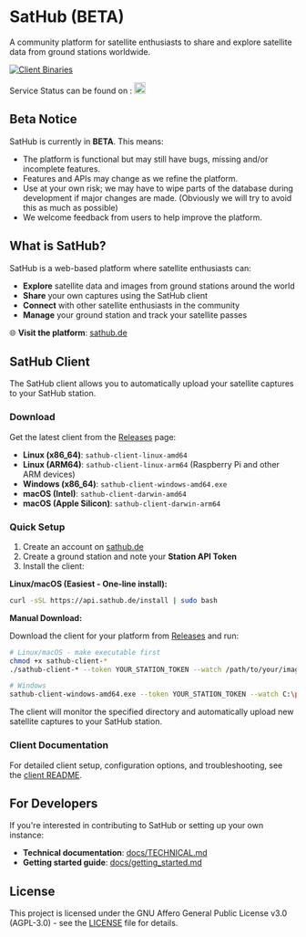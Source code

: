 # SatHub (BETA)

A community platform for satellite enthusiasts to share and explore satellite data from ground stations worldwide.

[![Client Binaries](https://github.com/vleeuwenmenno/sathub/actions/workflows/build-client.yml/badge.svg)](https://github.com/vleeuwenmenno/sathub/actions/workflows/build-client.yml)

Service Status can be found on : <a href="https://updown.io/p/itf3y"><img src="https://updown.io/assets/logo-a91cdb1cc5f67a0f1c176b39a69b8efd81af95d067c2ac09107dd1e296f8f49f.png" alt="Service Status" height="20"></a>

## Beta Notice

SatHub is currently in **BETA**. This means:

- The platform is functional but may still have bugs, missing and/or incomplete features.
- Features and APIs may change as we refine the platform.
- Use at your own risk; we may have to wipe parts of the database during development if major changes are made. (Obviously we will try to avoid this as much as possible)
- We welcome feedback from users to help improve the platform.

## What is SatHub?

SatHub is a web-based platform where satellite enthusiasts can:

- **Explore** satellite data and images from ground stations around the world
- **Share** your own captures using the SatHub client
- **Connect** with other satellite enthusiasts in the community
- **Manage** your ground station and track your satellite passes

🌐 **Visit the platform**: [sathub.de](https://sathub.de)

## SatHub Client

The SatHub client allows you to automatically upload your satellite captures to your SatHub station.

### Download

Get the latest client from the [Releases](https://github.com/vleeuwenmenno/sathub-client/releases) page:

- **Linux (x86_64)**: `sathub-client-linux-amd64`
- **Linux (ARM64)**: `sathub-client-linux-arm64` (Raspberry Pi and other ARM devices)
- **Windows (x86_64)**: `sathub-client-windows-amd64.exe`
- **macOS (Intel)**: `sathub-client-darwin-amd64`
- **macOS (Apple Silicon)**: `sathub-client-darwin-arm64`

### Quick Setup

1. Create an account on [sathub.de](https://sathub.de)
2. Create a ground station and note your **Station API Token**
3. Install the client:

**Linux/macOS (Easiest - One-line install):**

```bash
curl -sSL https://api.sathub.de/install | sudo bash
```

**Manual Download:**

Download the client for your platform from [Releases](https://github.com/vleeuwenmenno/sathub-client/releases) and run:

```bash
# Linux/macOS - make executable first
chmod +x sathub-client-*
./sathub-client-* --token YOUR_STATION_TOKEN --watch /path/to/your/images

# Windows
sathub-client-windows-amd64.exe --token YOUR_STATION_TOKEN --watch C:\path\to\your\images
```

The client will monitor the specified directory and automatically upload new satellite captures to your SatHub station.

### Client Documentation

For detailed client setup, configuration options, and troubleshooting, see the [client README](https://github.com/vleeuwenmenno/sathub-client/blob/main/README.md).

## For Developers

If you're interested in contributing to SatHub or setting up your own instance:

- **Technical documentation**: [docs/TECHNICAL.md](TECHNICAL.md)
- **Getting started guide**: [docs/getting_started.md](docs/getting_started.md)

## License

This project is licensed under the GNU Affero General Public License v3.0 (AGPL-3.0) - see the [LICENSE](LICENSE) file for details.

